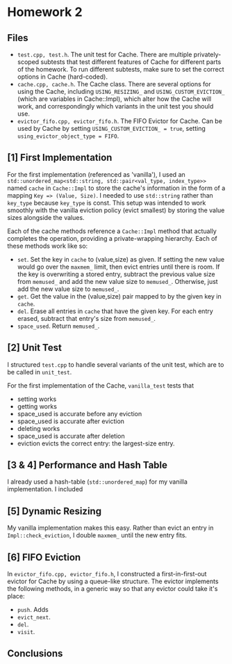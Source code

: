 # Homework 2

## Files

- `test.cpp, test.h`. The unit test for Cache. There are multiple privately-scoped subtests that test different features of Cache for different parts of the homework. To run different subtests, make sure to set the correct options in Cache (hard-coded).
- `cache.cpp, cache.h`. The Cache class. There are several options for using the Cache, including `USING_RESIZING_` and `USING_CUSTOM_EVICTION_` (which are variables in Cache::Impl), which alter how the Cache will work, and correspondingly which variants in the unit test you should use.
- `evictor_fifo.cpp, evictor_fifo.h`. The FIFO Evictor for Cache. Can be used by Cache by setting `USING_CUSTOM_EVICTION_ = true`, setting `using_evictor_object_type = FIFO`.

## [1] First Implementation

For the first implementation (referenced as 'vanilla'), I used an `std::unordered_map<std::string, std::pair<val_type, index_type>>` named `cache` in `Cache::Impl` to store the cache's information in the form of a mapping `Key => (Value, Size)`. I needed to use `std::string` rather than `key_type` because `key_type` is const. This setup was intended to work smoothly with the vanilla eviction policy (evict smallest) by storing the value sizes alongside the values.

Each of the cache methods reference a `Cache::Impl` method that actually completes the operation, providing a private-wrapping hierarchy. Each of these methods work like so:

- `set`. Set the key in `cache` to (value,size) as given. If setting the new value would go over the `maxmem_` limit, then evict entries until there is room. If the key is overwriting a stored entry, subtract the previous value size from `memused_` and add the new value size to `memused_`. Otherwise, just add the new value size to `memused_`.
- `get`. Get the value in the (value,size) pair mapped to by the given key in `cache`.
- `del`. Erase all entries in `cache` that have the given key. For each entry erased, subtract that entry's size from `memused_`.
- `space_used`. Return `memused_`.

## [2] Unit Test

I structured `test.cpp` to handle several variants of the unit test, which are to be called in `unit_test`.

For the first implementation of the Cache, `vanilla_test` tests that
- setting works
- getting works
- space_used is accurate before any eviction
- space_used is accurate after eviction
- deleting works
- space_used is accurate after deletion
- eviction evicts the correct entry: the largest-size entry.

## [3 & 4] Performance and Hash Table

I already used a hash-table (`std::unordered_map`) for my vanilla implementation. I included 

## [5] Dynamic Resizing

My vanilla implementation makes this easy. Rather than evict an entry in `Impl::check_eviction`, I double `maxmem_` until the new entry fits.

## [6] FIFO Eviction

In `evictor_fifo.cpp, evictor_fifo.h`, I constructed a first-in-first-out evictor for Cache by using a queue-like structure. The evictor implements the following methods, in a generic way so that any evictor could take it's place:

- `push`. Adds 
- `evict_next`.
- `del`.
- `visit`.

## Conclusions